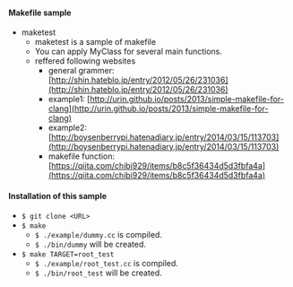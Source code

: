 #### Makefile sample
  * maketest
    * maketest is a sample of makefile
    * You can apply MyClass for several main functions.
    * reffered following websites
      * general grammer: [http://shin.hateblo.jp/entry/2012/05/26/231036](http://shin.hateblo.jp/entry/2012/05/26/231036)
      * example1: [http://urin.github.io/posts/2013/simple-makefile-for-clang](http://urin.github.io/posts/2013/simple-makefile-for-clang)
      * example2: [http://boysenberrypi.hatenadiary.jp/entry/2014/03/15/113703](http://boysenberrypi.hatenadiary.jp/entry/2014/03/15/113703)
      * makefile function: [https://qiita.com/chibi929/items/b8c5f36434d5d3fbfa4a](https://qiita.com/chibi929/items/b8c5f36434d5d3fbfa4a)

#### Installation of this sample
  * `$ git clone <URL>`
  * `$ make`
    * `$ ./example/dummy.cc` is compiled.
    * `$ ./bin/dummy` will be created.
  * `$ make TARGET=root_test`
    * `$ ./example/root_test.cc` is compiled.
    * `$ ./bin/root_test` will be created.
  


